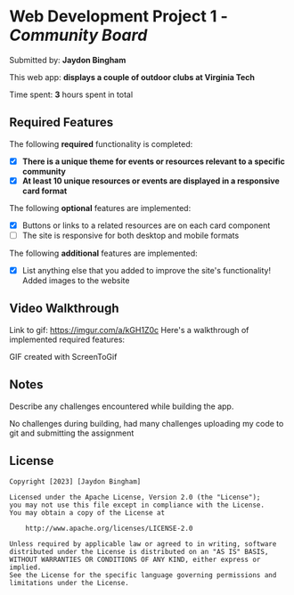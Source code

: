# Web Development Project 1 - *Community Board*

Submitted by: **Jaydon Bingham**

This web app: **displays a couple of outdoor clubs at Virginia Tech**

Time spent: **3** hours spent in total

## Required Features

The following **required** functionality is completed:

- [X] **There is a unique theme for events or resources relevant to a specific community**
- [X] **At least 10 unique resources or events are displayed in a responsive card format**

The following **optional** features are implemented:

- [X] Buttons or links to a related resources are on each card component
- [ ] The site is responsive for both desktop and mobile formats

The following **additional** features are implemented:

* [X] List anything else that you added to improve the site's functionality!
      Added images to the website

## Video Walkthrough
Link to gif: https://imgur.com/a/kGH1Z0c
Here's a walkthrough of implemented required features:

GIF created with ScreenToGif 

## Notes

Describe any challenges encountered while building the app.

No challenges during building, had many challenges uploading my code to git and submitting the assignment

## License

    Copyright [2023] [Jaydon Bingham]

    Licensed under the Apache License, Version 2.0 (the "License");
    you may not use this file except in compliance with the License.
    You may obtain a copy of the License at

        http://www.apache.org/licenses/LICENSE-2.0

    Unless required by applicable law or agreed to in writing, software
    distributed under the License is distributed on an "AS IS" BASIS,
    WITHOUT WARRANTIES OR CONDITIONS OF ANY KIND, either express or implied.
    See the License for the specific language governing permissions and
    limitations under the License.
